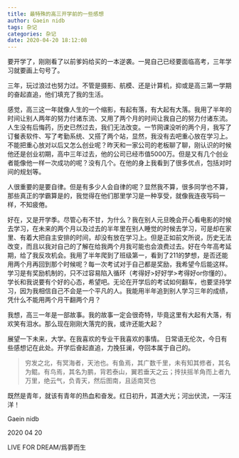 ```yaml
---
title: 最特殊的高三开学前的一些感想
author: Gaein nidb
tags: 杂记
categories: 杂记
date: 2020-04-20 18:12:08
---
```


要开学了，刚刚看了以前爹妈给买的一本逆袭。一晃自己已经要面临高考，三年学习就要画上句号了。

三年，玩过浪过也努力过。不管是摄影、航模、还是计算机，抑或是高三第一学期的奋起直追，他们填充了我的生活。

感觉，高三这一年就像人生的一个缩影，有起有落，有大起有大落。我用了半年的时间让别人两年的努力付诸东流、又用了两个月的时间让我自己的努力付诸东流。人生没有后悔药，历史已然过去，我们无法改变。一节网课没听的两个月，我写了订餐表软件、写了考勤系统、又搭了两个站，显然，我没有去吧重心放在学习上。不能把重心放对以后又怎么创业呢？昨天和一家公司的老板聊了聊，刚认识的时候他还是创业初期，高中三年过去，他的公司已经市值5000万。但是又有几个创业者能像他一样一次成功的呢？没有几个。在他的身上我看到了很多优点，包括对时间的规划等。

人很重要的是要自律。但是有多少人会自律的呢？显然我不算，很多同学也不算，那些真正的学霸算是的，我觉得在他们那里学习是一种享受，就像我连夜写码一样，不知疲倦。

好在，又是开学季。尽管心有不甘，为什么？我在别人元旦晚会开心看电影的时候去学习，在未来的两个月以及过去的半年里在别人睡觉的时候去学习，可是却在家里、有着大把自主安排的时间，却没有放在学习上。但是正如前文所说，历史无法改变，而且以我对自己的了解在给我两个月我可能也会浪费过去。好在今年高考延期，给了我反攻机会。我用了半年爬到了班级第一，看到了211的梦想，是否还能用两个月再回到那个时候呢？每一次考试对于自己都是奖励，我希望今后能这样。学习是有奖励机制的，只不过容易陷入循环（考得好>好好学>考得好or你懂的）。学长和我说要有个好的心态，希望吧。无论在开学后的考试如何翻车，也要坚持学习，因为我相信自己不会是一个平凡的人。我能用半年追到别人学习三年的成绩，凭什么不能用两个月干翻两个月？


我想，高三一年是一部故事。我的故事一定会很奇特，毕竟这里有大起有大落，有欢笑有泪水。那么现在刚刚大落完的我，或许还能大起？


展望一下未来，大学。在我喜欢的专业干我喜欢的事情。
日常语无伦次，今日有些感想记在此处。开学后奋起直追，力挽狂澜，夺回本属于自己的。


> 穷发之北，有冥海者，天池也。有鱼焉，其广数千里，未有知其修者，其名为鲲。有鸟焉，其名为鹏，背若泰山，翼若垂天之云；抟扶摇羊角而上者九万里，绝云气，负青天，然后图南，且适南冥也

既然是青年，就该有青年的热血和奋发。红日初升，其道大光；河出伏流，一泻汪洋！

Gaein nidb

2020 04 20 

LIVE FOR DREAM/爲夢而生
